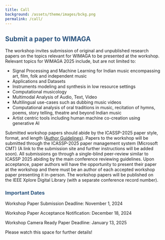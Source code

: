 ```yaml
---
title: Call
background: /assets/theme/images/bckg.png
permalink: /call/
---
```


## **<span style="color:#2B547E">Submit a paper to WIMAGA </span>**
The workshop invites submission of original and unpublished research papers on the topics relevant for WIMAGA to be presented at the workshop. Relevant topics for WIMAGA 2025 include, but are not limited to:

- Signal Processing and Machine Learning for Indian music encompassing art, film, folk and independent music
- Applications and Datasets
- Instruments modeling and synthesis in low resource settings
- Computational musicology
- Multimodal Analysis of Audio, Text, Video
- Multilingual use-cases such as dubbing music videos
- Computational analysis of oral traditions in music, recitation of hymns, poems, story telling, theatre and beyond Indian music
- Artist centric tools including human machine co-creation using generative AI

Submitted workshop papers should abide by the ICASSP-2025 paper style, format, and length ([Author Guidelines](https://2025.ieeeicassp.org/author-kit-instructions/)). Papers to the workshop will be submitted through the ICASSP-2025 paper management system (Microsoft CMT) (A link to the submission site and further instructions will be added soon). All submissions go through a single-blind peer-review similar to ICASSP 2025 abiding by the main conference reviewing guidelines. Upon acceptance, paper authors will have the opportunity to present their paper at the workshop and there must be an author of each accepted workshop paper presenting it in-person. The workshop papers will be published on the IEEE Xplore Digital Library (with a separate conference record number). 

### **<span style="color:#2B547E">Important Dates</span>**

Workshop Paper Submission Deadline: November 1, 2024

Workshop Paper Acceptance Notification: December 18, 2024

Workshop Camera Ready Paper Deadline: January 13, 2025


Please watch this space for further details!
